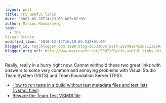 ```yaml
---
layout: post
title: TFS useful links
date: '2007-09-26T14:23:00.000+02:00'
author: Marcus Hammarberg
tags:
  - TFS -
Visual Studio
modified_time: '2010-12-14T16:19:05.532+01:00'
blogger_id: tag:blogger.com,1999:blog-36533086.post-2824818452671132603
blogger_orig_url: http://www.marcusoft.net/2007/09/tfs-useful-links.html
---
```


Really, really in a hurry right now. Cannot withhold these two great
links with answers to some very common and annoying problems with Visual
Studio Team System (VSTS) and Team Foundation Server
(TFS):

-   [How to run tests in a build without test <span
    id="SPELLING_ERROR_3" class="blsp-spelling-error">metadata
    files and test lists (.vsmdi
    files)](http://blogs.msdn.com/buckh/archive/2006/11/04/how-to-run-tests-without-test-metadata-files-and-test-lists-vsmdi-files.aspx)
-   [Beware the Team Test VSMDI
    file](http://blogs.vertigosoftware.com/teamsystem/archive/2006/06/23/Beware_the_Team_Test_VSMDI_file.aspx)
